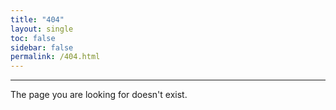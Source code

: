 ```yaml
---
title: "404"
layout: single
toc: false
sidebar: false
permalink: /404.html
---
```

---
The page you are looking for doesn't exist.

<style>
    .page {
        width: 100%
    }

    .page__title {
        letter-spacing: 1.7px;
        font-size: 1.563em;
    }

    .page__content p {
        text-align: center;
        letter-spacing: 0.2px;
        font-size: 1em !important;
    }

    .page__title, .page__content p {
        font-family: monospace;
    }
</style>